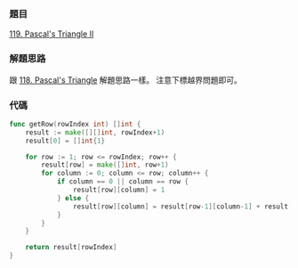 ### 題目

[119. Pascal's Triangle II](https://leetcode.com/problems/pascals-triangle-ii/)

### 解題思路

跟 [118. Pascal's Triangle](https://leetcode.com/problems/pascals-triangle/) 解題思路一樣。
注意下標越界問題即可。

### 代碼

```go
func getRow(rowIndex int) []int {
	result := make([][]int, rowIndex+1)
	result[0] = []int{1}

	for row := 1; row <= rowIndex; row++ {
		result[row] = make([]int, row+1)
		for column := 0; column <= row; column++ {
			if column == 0 || column == row {
				result[row][column] = 1
			} else {
				result[row][column] = result[row-1][column-1] + result[row-1][column]
			}
		}
	}

	return result[rowIndex]
}
```
